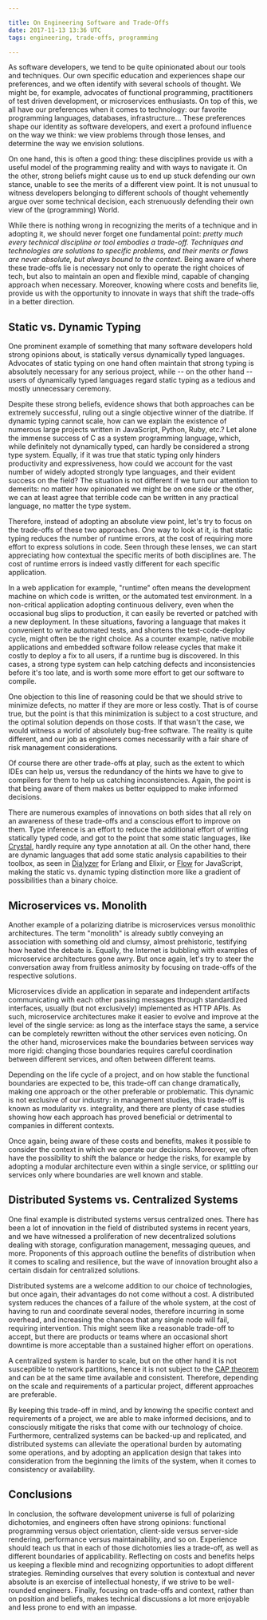 ```yaml
---

title: On Engineering Software and Trade-Offs
date: 2017-11-13 13:36 UTC
tags: engineering, trade-offs, programming

---
```


As software developers, we tend to be quite opinionated about our tools and
techniques. Our own specific education and experiences shape our preferences,
and we often identify with several schools of thought. We might be, for example,
advocates of functional programming, practitioners of test driven development,
or microservices enthusiasts. On top of this, we all have our preferences when
it comes to technology: our favorite programming languages, databases,
infrastructure… These preferences shape our identity as software developers,
and exert a profound influence on the way we think: we view problems through
those lenses, and determine the way we envision solutions.

On one hand, this is often a good thing: these disciplines provide us with a
useful model of the programming reality and with ways to navigate it. On the
other, strong beliefs might cause us to end up stuck defending our own stance,
unable to see the merits of a different view point. It is not unusual to witness
developers belonging to different schools of thought vehemently argue over some
technical decision, each strenuously defending their own view of the
(programming) World.

While there is nothing wrong in recognizing the merits of a technique and in
adopting it, we should never forget one fundamental point: _pretty much every
technical discipline or tool embodies a trade-off. Techniques and technologies
are solutions to specific problems, and their merits or flaws are never
absolute, but always bound to the context._ Being aware of where these
trade-offs lie is necessary not only to operate the right choices of tech, but
also to maintain an open and flexible mind, capable of changing approach when
necessary. Moreover, knowing where costs and benefits lie, provide us with the
opportunity to innovate in ways that shift the trade-offs in a better direction.

## Static vs. Dynamic Typing

One prominent example of something that many software developers hold strong
opinions about, is statically versus dynamically typed languages. Advocates of
static typing on one hand often maintain that strong typing is absolutely
necessary for any serious project, while -- on the other hand -- users of
dynamically typed languages regard static typing as a tedious and mostly
unnecessary ceremony.

Despite these strong beliefs, evidence shows that both approaches can be
extremely successful, ruling out a single objective winner of the diatribe. If
dynamic typing cannot scale, how can we explain the existence of numerous large
projects written in JavaScript, Python, Ruby, etc.? Let alone the immense
success of C as a system programming language, which, while definitely not
dynamically typed, can hardly be considered a strong type system. Equally, if it
was true that static typing only hinders productivity and expressiveness, how
could we account for the vast number of widely adopted strongly type languages,
and their evident success on the field? The situation is not different if we
turn our attention to demerits: no matter how opinionated we might be on one
side or the other, we can at least agree that terrible code can be written in
any practical language, no matter the type system.

Therefore, instead of adopting an absolute view point, let's try to focus
on the trade-offs of these two approaches. One way to look at it, is that static
typing reduces the number of runtime errors, at the cost of requiring more
effort to express solutions in code. Seen through these lenses, we can start
appreciating how contextual the specific merits of both disciplines are. The
cost of runtime errors is indeed vastly different for each specific application.

In a web application for example, "runtime" often means the development machine
on which code is written, or the automated test environment. In a non-critical
application adopting continuous delivery, even when the occasional bug slips to
production, it can easily be reverted or patched with a new deployment. In these
situations, favoring a language that makes it convenient to write automated
tests, and shortens the test-code-deploy cycle, might often be the right choice.
As a counter example, native mobile applications and embedded software follow
release cycles that make it costly to deploy a fix to all users, if a runtime
bug is discovered. In this cases, a strong type system can help catching defects
and inconsistencies before it's too late, and is worth some more effort to get
our software to compile.

One objection to this line of reasoning could be that we should strive to
minimize defects, no matter if they are more or less costly. That is of course
true, but the point is that this minimization is subject to a cost structure,
and the optimal solution depends on those costs. If that wasn't the case, we
would witness a world of absolutely bug-free software. The reality is quite
different, and our job as engineers comes necessarily with a fair share of risk
management considerations.

Of course there are other trade-offs at play, such as the extent to which IDEs
can help us, versus the redundancy of the hints we have to give to compilers for
them to help us catching inconsistencies. Again, the point is that being aware
of them makes us better equipped to make informed decisions.

There are numerous examples of innovations on both sides that all rely on an
awareness of these trade-offs and a conscious effort to improve on them. Type
inference is an effort to reduce the additional effort of writing statically
typed code, and got to the point that some static languages, like
[Crystal](https://crystal-lang.org/), hardly require any type annotation at all.
On the other hand, there are dynamic languages that add some static analysis
capabilities to their toolbox, as seen in
[Dialyzer](http://erlang.org/doc/man/dialyzer.html) for Erlang and Elixir, or
[Flow](https://flow.org/) for JavaScript, making the static vs. dynamic typing
distinction more like a gradient of possibilities than a binary choice.

## Microservices vs. Monolith

Another example of a polarizing diatribe is microservices versus monolithic
architectures. The term "monolith" is already subtly conveying an association
with something old and clumsy, almost prehistoric, testifying how heated the
debate is. Equally, the Internet is bubbling with examples of microservice
architectures gone awry. But once again, let's try to steer the conversation
away from fruitless animosity by focusing on trade-offs of the respective
solutions.

Microservices divide an application in separate and independent artifacts
communicating with each other passing messages through standardized interfaces,
usually (but not exclusively) implemented as HTTP APIs. As such, microservice
architectures make it easier to evolve and improve at the level of the single
service: as long as the interface stays the same, a service can be completely
rewritten without the other services even noticing. On the other hand,
microservices make the boundaries between services way more rigid: changing
those boundaries requires careful coordination between different services, and
often between different teams.

Depending on the life cycle of a project, and on how stable the functional
boundaries are expected to be, this trade-off can change dramatically, making
one approach or the other preferable or problematic. This dynamic is not
exclusive of our industry: in management studies, this trade-off is known as
modularity vs. integrality, and there are plenty of case studies showing how
each approach has proved beneficial or detrimental to companies in different
contexts.

Once again, being aware of these costs and benefits, makes it possible to
consider the context in which we operate our decisions. Moreover, we often have
the possibility to shift the balance or hedge the risks, for example by adopting
a modular architecture even within a single service, or splitting our services
only where boundaries are well known and stable.

## Distributed Systems vs. Centralized Systems

One final example is distributed systems versus centralized ones. There has been
a lot of innovation in the field of distributed systems in recent years, and we
have witnessed a proliferation of new decentralized solutions dealing with
storage, configuration management, messaging queues, and more. Proponents of
this approach outline the benefits of distribution when it comes to scaling and
resilience, but the wave of innovation brought also a certain disdain for
centralized solutions.

Distributed systems are a welcome addition to our choice of technologies, but
once again, their advantages do not come without a cost. A distributed system
reduces the chances of a failure of the whole system, at the cost of having to
run and coordinate several nodes, therefore incurring in some overhead, and
increasing the chances that any single node will fail, requiring intervention.
This might seem like a reasonable trade-off to accept, but there are products or
teams where an occasional short downtime is more acceptable than a sustained
higher effort on operations.

A centralized system is harder to scale, but on the other hand it is not
susceptible to network partitions, hence it is not subject to the [CAP
theorem](https://en.wikipedia.org/wiki/CAP_theorem) and can be at the same time
available and consistent. Therefore, depending on the scale and requirements of
a particular project, different approaches are preferable.

By keeping this trade-off in mind, and by knowing the specific context and
requirements of a project, we are able to make informed decisions, and to
consciously mitigate the risks that come with our technology of choice.
Furthermore, centralized systems can be backed-up and replicated, and
distributed systems can alleviate the operational burden by automating some
operations, and by adopting an application design that takes into consideration
from the beginning the limits of the system, when it comes to consistency or
availability.

## Conclusions

In conclusion, the software development universe is full of polarizing
dichotomies, and engineers often have strong opinions: functional programming
versus object orientation, client-side versus server-side rendering, performance
versus maintainability, and so on. Experience should teach us that in each of
those dichotomies lies a trade-off, as well as different boundaries of
applicability. Reflecting on costs and benefits helps us keeping a flexible mind
and recognizing opportunities to adopt different strategies. Reminding ourselves
that every solution is contextual and never absolute is an exercise of
intellectual honesty, if we strive to be well-rounded engineers. Finally,
focusing on trade-offs and context, rather than on position and beliefs, makes
technical discussions a lot more enjoyable and less prone to end with an
impasse.
